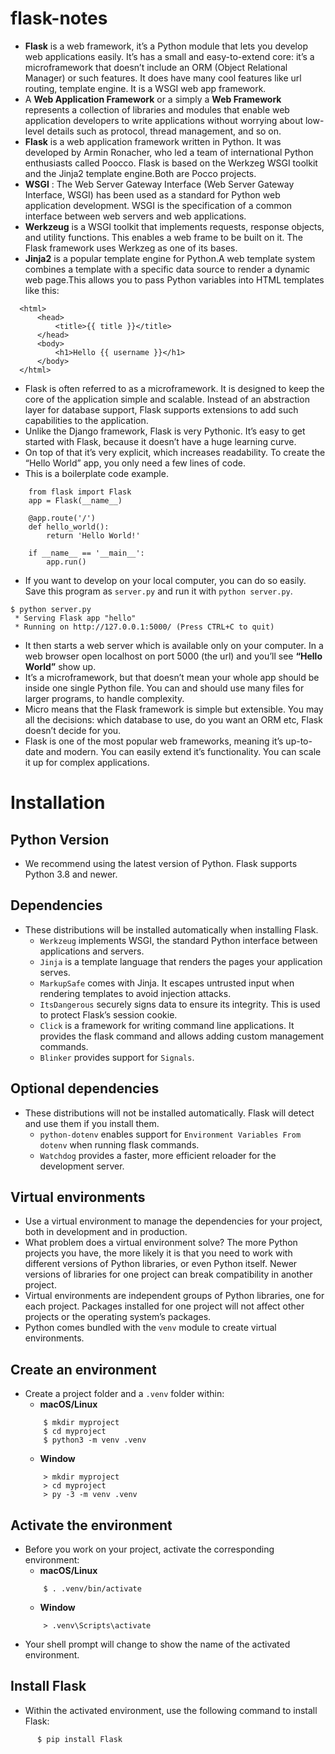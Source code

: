 # flask-notes

- **Flask** is a web framework, it’s a Python module that lets you develop web applications easily. It’s has a small and easy-to-extend core: it’s a microframework that doesn’t include an ORM (Object Relational Manager) or such features. It does have many cool features like url routing, template engine. It is a WSGI web app framework.
- A **Web Application Framework** or a simply a **Web Framework** represents a collection of libraries and modules that enable web application developers to write applications without worrying about low-level details such as protocol, thread management, and so on.
- **Flask** is a web application framework written in Python. It was developed by Armin Ronacher, who led a team of international Python enthusiasts called Poocco. Flask is based on the Werkzeg WSGI toolkit and the Jinja2 template engine.Both are Pocco projects.
- **WSGI** : The Web Server Gateway Interface (Web Server Gateway Interface, WSGI) has been used as a standard for Python web application development. WSGI is the specification of a common interface between web servers and web applications.
- **Werkzeug** is a WSGI toolkit that implements requests, response objects, and utility functions. This enables a web frame to be built on it. The Flask framework uses Werkzeg as one of its bases.
- **Jinja2** is a popular template engine for Python.A web template system combines a template with a specific data source to render a dynamic web page.This allows you to pass Python variables into HTML templates like this:
```
  <html>
      <head>
          <title>{{ title }}</title>
      </head>
      <body>
          <h1>Hello {{ username }}</h1>
      </body>
  </html>
```
- Flask is often referred to as a microframework. It is designed to keep the core of the application simple and scalable. Instead of an abstraction layer for database support, Flask supports extensions to add such capabilities to the application.
- Unlike the Django framework, Flask is very Pythonic. It’s easy to get started with Flask, because it doesn’t have a huge learning curve.
- On top of that it’s very explicit, which increases readability. To create the “Hello World” app, you only need a few lines of code.
- This is a boilerplate code example.
```
    from flask import Flask
    app = Flask(__name__)

    @app.route('/')
    def hello_world():
        return 'Hello World!'

    if __name__ == '__main__':
        app.run()
```
- If you want to develop on your local computer, you can do so easily. Save this program as `server.py` and run it with `python server.py`.
```
$ python server.py
 * Serving Flask app "hello"
 * Running on http://127.0.0.1:5000/ (Press CTRL+C to quit)
```
- It then starts a web server which is available only on your computer. In a web browser open localhost on port 5000 (the url) and you’ll see **“Hello World”** show up.
- It’s a microframework, but that doesn’t mean your whole app should be inside one single Python file. You can and should use many files for larger programs, to handle complexity.
- Micro means that the Flask framework is simple but extensible. You may all the decisions: which database to use, do you want an ORM etc, Flask doesn’t decide for you.
- Flask is one of the most popular web frameworks, meaning it’s up-to-date and modern. You can easily extend it’s functionality. You can scale it up for complex applications.

# Installation

## Python Version
- We recommend using the latest version of Python. Flask supports Python 3.8 and newer.

## Dependencies
- These distributions will be installed automatically when installing Flask.
  - `Werkzeug` implements WSGI, the standard Python interface between applications and servers.
  - `Jinja` is a template language that renders the pages your application serves.
  - `MarkupSafe` comes with Jinja. It escapes untrusted input when rendering templates to avoid injection attacks.
  - `ItsDangerous` securely signs data to ensure its integrity. This is used to protect Flask’s session cookie.
  - `Click` is a framework for writing command line applications. It provides the flask command and allows adding custom management commands.
  - `Blinker` provides support for `Signals`.
## Optional dependencies
- These distributions will not be installed automatically. Flask will detect and use them if you install them.
  - `python-dotenv` enables support for `Environment Variables From dotenv` when running flask commands.
  - `Watchdog` provides a faster, more efficient reloader for the development server.

## Virtual environments
- Use a virtual environment to manage the dependencies for your project, both in development and in production.
- What problem does a virtual environment solve? The more Python projects you have, the more likely it is that you need to work with different versions of Python libraries, or even Python itself. Newer versions of libraries for one project can break compatibility in another project.
- Virtual environments are independent groups of Python libraries, one for each project. Packages installed for one project will not affect other projects or the operating system’s packages.
- Python comes bundled with the `venv` module to create virtual environments.

## Create an environment
- Create a project folder and a `.venv` folder within:
  - **macOS/Linux**
  ```
      $ mkdir myproject
      $ cd myproject
      $ python3 -m venv .venv
  ```
  - **Window** 
  ```
      > mkdir myproject
      > cd myproject
      > py -3 -m venv .venv
  ```
  
## Activate the environment
- Before you work on your project, activate the corresponding environment:
  - **macOS/Linux** 
  ```
      $ . .venv/bin/activate
  ```
  - **Window** 
  ```
      > .venv\Scripts\activate
  ```
- Your shell prompt will change to show the name of the activated environment.
  
## Install Flask
- Within the activated environment, use the following command to install Flask:
```
      $ pip install Flask
```
